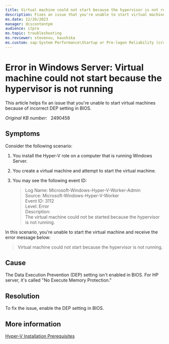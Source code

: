 ```yaml
---
title: Virtual machine could not start because the hypervisor is not running error in Windows Server
description: Fixes an issue that you're unable to start virtual machines because of incorrect DEP setting in BIOS.
ms.date: 12/26/2023
manager: dcscontentpm
audience: itpro
ms.topic: troubleshooting
ms.reviewer: stevenxu, kaushika
ms.custom: sap:System Performance\Startup or Pre-logon Reliability (crash, errors, bug check or Blue Screen), csstroubleshoot
---
```

# Error in Windows Server: Virtual machine could not start because the hypervisor is not running

This article helps fix an issue that you're unable to start virtual machines because of incorrect DEP setting in BIOS.

_Original KB number:_ &nbsp; 2490458

## Symptoms

Consider the following scenario:

1. You install the Hyper-V role on a computer that is running Windows Server.
2. You create a virtual machine and attempt to start the virtual machine.
3. You may see the following event ID:

    > Log Name: Microsoft-Windows-Hyper-V-Worker-Admin  
    Source: Microsoft-Windows-Hyper-V-Worker  
    Event ID: 3112  
    Level: Error  
    Description:  
    The virtual machine could not be started because the hypervisor is not running.  

In this scenario, you're unable to start the virtual machine and receive the error message below:

> Virtual machine could not start because the hypervisor is not running.

## Cause

The Data Execution Prevention (DEP) setting isn't enabled in BIOS. For HP server, it's called "No Execute Memory Protection."

## Resolution

To fix the issue, enable the DEP setting in BIOS.

## More information

[Hyper-V Installation Prerequisites](https://technet.microsoft.com/library/cc731898.aspx)
